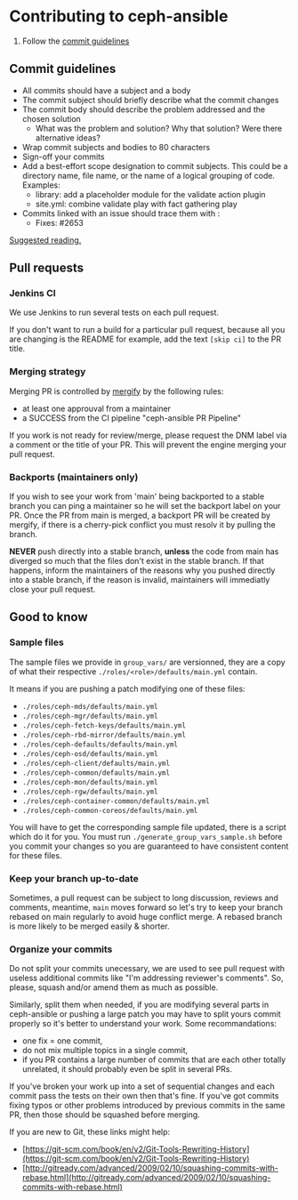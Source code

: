 # Contributing to ceph-ansible

1. Follow the [commit guidelines](#commit-guidelines)

## Commit guidelines

- All commits should have a subject and a body
- The commit subject should briefly describe what the commit changes
- The commit body should describe the problem addressed and the chosen solution
  - What was the problem and solution? Why that solution? Were there alternative ideas?
- Wrap commit subjects and bodies to 80 characters
- Sign-off your commits
- Add a best-effort scope designation to commit subjects. This could be a directory name, file name,
  or the name of a logical grouping of code. Examples:
  - library: add a placeholder module for the validate action plugin
  - site.yml: combine validate play with fact gathering play
- Commits linked with an issue should trace them with :
  - Fixes: #2653

[Suggested reading.](https://chris.beams.io/posts/git-commit/)

## Pull requests

### Jenkins CI

We use Jenkins to run several tests on each pull request.

If you don't want to run a build for a particular pull request, because all you are changing is the
README for example, add the text `[skip ci]` to the PR title.

### Merging strategy

Merging PR is controlled by [mergify](https://mergify.io/) by the following rules:

- at least one approuval from a maintainer
- a SUCCESS from the CI pipeline "ceph-ansible PR Pipeline"

If you work is not ready for review/merge, please request the DNM label via a comment or the title of your PR.
This will prevent the engine merging your pull request.

### Backports (maintainers only)

If you wish to see your work from 'main' being backported to a stable branch you can ping a maintainer
so he will set the backport label on your PR. Once the PR from main is merged, a backport PR will be created by mergify,
if there is a cherry-pick conflict you must resolv it by pulling the branch.

**NEVER** push directly into a stable branch, **unless** the code from main has diverged so much that the files don't exist in the stable branch.
If that happens, inform the maintainers of the reasons why you pushed directly into a stable branch, if the reason is invalid, maintainers will immediatly close your pull request.

## Good to know

### Sample files

The sample files we provide in `group_vars/` are versionned,
they are a copy of what their respective `./roles/<role>/defaults/main.yml` contain.

It means if you are pushing a patch modifying one of these files:

- `./roles/ceph-mds/defaults/main.yml`
- `./roles/ceph-mgr/defaults/main.yml`
- `./roles/ceph-fetch-keys/defaults/main.yml`
- `./roles/ceph-rbd-mirror/defaults/main.yml`
- `./roles/ceph-defaults/defaults/main.yml`
- `./roles/ceph-osd/defaults/main.yml`
- `./roles/ceph-client/defaults/main.yml`
- `./roles/ceph-common/defaults/main.yml`
- `./roles/ceph-mon/defaults/main.yml`
- `./roles/ceph-rgw/defaults/main.yml`
- `./roles/ceph-container-common/defaults/main.yml`
- `./roles/ceph-common-coreos/defaults/main.yml`

You will have to get the corresponding sample file updated, there is a script which do it for you.
You must run `./generate_group_vars_sample.sh` before you commit your changes so you are guaranteed to have consistent content for these files.

### Keep your branch up-to-date

Sometimes, a pull request can be subject to long discussion, reviews and comments, meantime, `main`
moves forward so let's try to keep your branch rebased on main regularly to avoid huge conflict merge.
A rebased branch is more likely to be merged easily & shorter.

### Organize your commits

Do not split your commits unecessary, we are used to see pull request with useless additional commits like
"I'm addressing reviewer's comments". So, please, squash and/or amend them as much as possible.

Similarly, split them when needed, if you are modifying several parts in ceph-ansible or pushing a large
patch you may have to split yours commit properly so it's better to understand your work.
Some recommandations:

- one fix = one commit,
- do not mix multiple topics in a single commit,
- if you PR contains a large number of commits that are each other totally unrelated, it should probably even be split in several PRs.

If you've broken your work up into a set of sequential changes and each commit pass the tests on their own then that's fine.
If you've got commits fixing typos or other problems introduced by previous commits in the same PR, then those should be squashed before merging.

If you are new to Git, these links might help:

- [https://git-scm.com/book/en/v2/Git-Tools-Rewriting-History](https://git-scm.com/book/en/v2/Git-Tools-Rewriting-History)
- [http://gitready.com/advanced/2009/02/10/squashing-commits-with-rebase.html](http://gitready.com/advanced/2009/02/10/squashing-commits-with-rebase.html)
